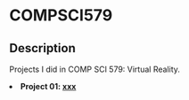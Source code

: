 # COMPSCI579

## Description
<p> Projects I did in COMP SCI 579: Virtual Reality.
  <li> <b>Project 01: <a href="https://github.com/arunike/CS564" target="blank">xxx</a> </b> </li> 
</p>
